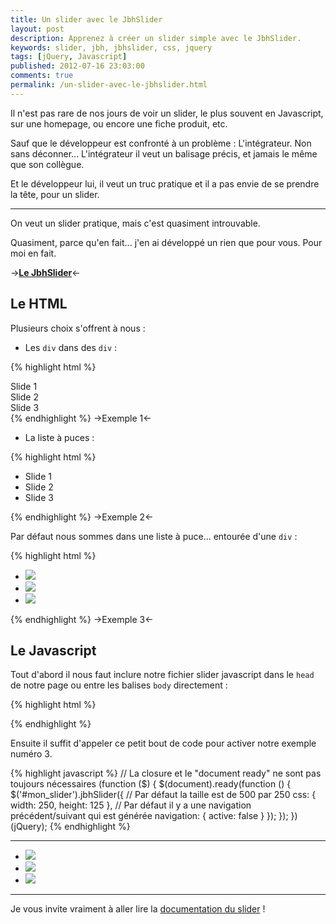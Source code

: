 ```yaml
---
title: Un slider avec le JbhSlider
layout: post
description: Apprenez à créer un slider simple avec le JbhSlider.
keywords: slider, jbh, jbhslider, css, jquery
tags: [jQuery, Javascript]
published: 2012-07-16 23:03:00
comments: true
permalink: /un-slider-avec-le-jbhslider.html
---
```


Il n'est pas rare de nos jours de voir un slider, le plus souvent en Javascript, sur une homepage, ou encore une fiche produit, etc.

Sauf que le développeur est confronté à un problème : L'intégrateur.
Non sans déconner... L'intégrateur il veut un balisage précis, et jamais le même que son collègue.

Et le développeur lui, il veut un truc pratique et il a pas envie de se prendre la tête, pour un slider.

<!-- more start -->

<hr/>

On veut un slider pratique, mais c'est quasiment introuvable.

Quasiment, parce qu'en fait... j'en ai développé un rien que pour vous. Pour moi en fait.

->__[Le JbhSlider][jbhslider]__<-

## Le HTML

Plusieurs choix s'offrent à nous :

* Les `div` dans des `div` :

{% highlight html %}
<div id="mon_slider">
    <div>Slide 1</div>
    <div>Slide 2</div>
    <div>Slide 3</div>
</div>
{% endhighlight %}
->Exemple 1<-

* La liste à puces :

{% highlight html %}
<ul id="mon_slider">
    <li>Slide 1</li>
    <li>Slide 2</li>
    <li>Slide 3</li>
</ul>
{% endhighlight %}
->Exemple 2<-

Par défaut nous sommes dans une liste à puce... entourée d'une `div` :

{% highlight html %}
<div id="mon_slider" style="margin: 0 auto;">
    <ul>
        <li><img src="http://placehold.it/250x125/26c877/ffffff" /></li>
        <li><img src="http://placehold.it/250x125/d53221/ffffff" /></li>
        <li><img src="http://placehold.it/250x125/47c8f3/ffffff" /></li>
    </ul>
</div>
{% endhighlight %}
->Exemple 3<-

## Le Javascript

Tout d'abord il nous faut inclure notre fichier slider javascript dans le `head` de notre page ou entre les balises `body` directement :

{% highlight html %}
<script type="text/javascript" src="jbhslider.js"></script>
{% endhighlight %}

Ensuite il suffit d'appeler ce petit bout de code pour activer notre exemple numéro 3.

{% highlight javascript %}
// La closure et le "document ready" ne sont pas toujours nécessaires
(function ($) {
    $(document).ready(function () {
        $('#mon_slider').jbhSlider({
            // Par défaut la taille est de 500 par 250
            css: {
                width: 250,
                height: 125
            },
            // Par défaut il y a une navigation précédent/suivant qui est générée
            navigation: {
                active: false
            }
        });
    });
})(jQuery);
{% endhighlight %}

<hr/>

<div id="mon_slider" style="margin: 0 auto;">
    <ul>
        <li><img src="http://placehold.it/250x125/26c877/ffffff" /></li>
        <li><img src="http://placehold.it/250x125/d53221/ffffff" /></li>
        <li><img src="http://placehold.it/250x125/47c8f3/ffffff" /></li>
    </ul>
</div>

<script type="text/javascript" src="http://jacques.sh/jbhslider/js/jbh_slider.min.js"></script>
<script type="text/javascript">
// <![CDATA[
(function ($) {
    $(document).ready(function () {
        $('#mon_slider').jbhSlider({
            css: {
                width: 250,
                height: 125
            },
            navigation: {
                active: false
            }
        });
    });
})(jQuery);
// ]]>
</script>

<hr />

Je vous invite vraiment à aller lire la [documentation du slider][doc] !


<!-- more end -->

[jbhslider]: http://jacques.sh/jbhslider/ "Simple way to slide"
[doc]: http://jacques.sh/jbhslider/#documentation "Une documentation complète"
